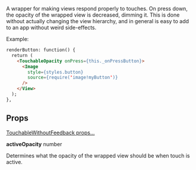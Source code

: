 A wrapper for making views respond properly to touches. On press down, the opacity of the wrapped view is decreased, dimming it. This is done without actually changing the view hierarchy, and in general is easy to add to an app without weird side-effects.

Example:

```html
renderButton: function() {
  return (
    <TouchableOpacity onPress={this._onPressButton}>
      <Image
        style={styles.button}
        source={require('image!myButton')}
      />
    </View>
  );
},
```

## Props 

[TouchableWithoutFeedback props...](http://facebook.github.io/react-native/docs/touchablewithoutfeedback.html#proptypes)

**activeOpacity** number 

Determines what the opacity of the wrapped view should be when touch is active.